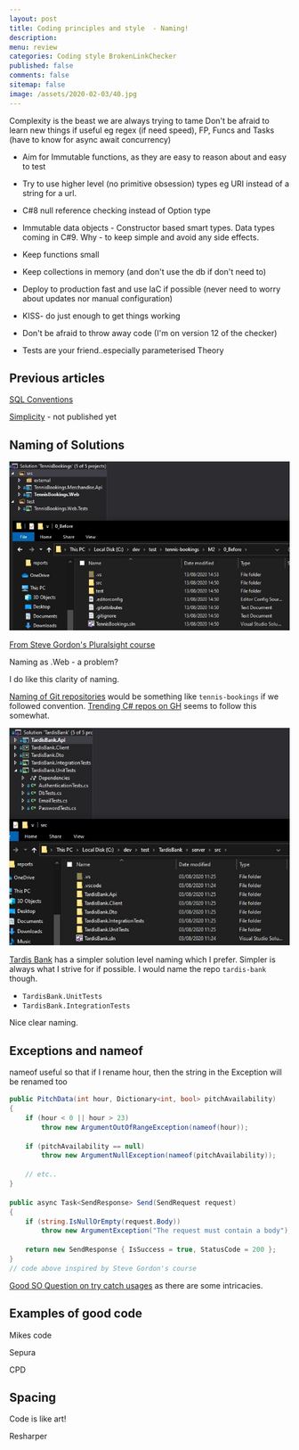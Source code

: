 ```yaml
---
layout: post
title: Coding principles and style  - Naming!
description: 
menu: review
categories: Coding style BrokenLinkChecker
published: false 
comments: false     
sitemap: false
image: /assets/2020-02-03/40.jpg
---
```


<!-- ![alt text](/assets/2020-02-03/41.jpg "Choosing an image"){:width="600px"} -->

Complexity is the beast we are always trying to tame
Don't be afraid to learn new things if useful eg regex (if need speed), FP, Funcs and Tasks (have to know for async await concurrency)

- Aim for Immutable functions, as they are easy to reason about and easy to test
- Try to use higher level (no primitive obsession) types eg URI instead of a string for a url.

- C#8 null reference checking instead of Option type

- Immutable data objects - Constructor based smart types. Data types coming in C#9.  Why - to keep simple and avoid any side effects.

- Keep functions small
- Keep collections in memory (and don't use the db if don't need to)

- Deploy to production fast and use IaC if possible (never need to worry about updates nor manual configuration)

- KISS- do just enough to get things working
- Don't be afraid to throw away code (I'm on version 12 of the checker)

- Tests are your friend..especially parameterised Theory

## Previous articles

[SQL Conventions](/2016/10/19/ASP.NET-MVC-Sort-Filter,-Page-using-SQL)

[Simplicity](/2019/05/30/Simplicity) - not published yet

## Naming of Solutions

<!-- ![alt text](/assets/2020-08-17/solution-naming.jpg "Naming a solution"){:width="600px"} -->
![alt text](/assets/2020-08-17/solution-naming.jpg "Naming a solution")

[From Steve Gordon's Pluralsight course](https://app.pluralsight.com/library/courses/integration-testing-asp-dot-net-core-applications-best-practices/table-of-contents)

Naming as .Web - a problem?

I do like this clarity of naming.

[Naming of Git repositories](https://stackoverflow.com/questions/11947587/is-there-a-naming-convention-for-git-repositories) would be something like `tennis-bookings` if we followed convention. [Trending C# repos on GH](https://github.com/trending/c%23?since=monthly) seems to follow this somewhat.

![alt text](/assets/2020-08-17/solution-naming-tardis.jpg "Naming a solution")

[Tardis Bank](https://github.com/TardisBank/TardisBank) has a simpler solution level naming which I prefer. Simpler is always what I strive for if possible. I would name the repo `tardis-bank` though.

- `TardisBank.UnitTests`
- `TardisBank.IntegrationTests`

Nice clear naming.

## Exceptions and nameof

nameof useful so that if I rename hour, then the string in the Exception will be renamed too

```cs
public PitchData(int hour, Dictionary<int, bool> pitchAvailability)
{
    if (hour < 0 || hour > 23)
        throw new ArgumentOutOfRangeException(nameof(hour));

    if (pitchAvailability == null)
        throw new ArgumentNullException(nameof(pitchAvailability));

    // etc..
}

public async Task<SendResponse> Send(SendRequest request)
{
    if (string.IsNullOrEmpty(request.Body))
        throw new ArgumentException("The request must contain a body");

    return new SendResponse { IsSuccess = true, StatusCode = 200 };
}
// code above inspired by Steve Gordon's course
```

[Good SO Question on try catch usages](https://stackoverflow.com/questions/14973642/how-using-try-catch-for-exception-handling-is-best-practice) as there are some intricacies.

## Examples of good code

Mikes code

Sepura

CPD

## Spacing

Code is like art!

Resharper


